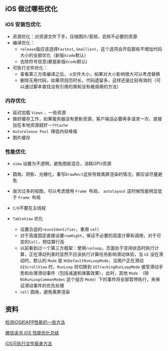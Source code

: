 ## iOS 做过哪些优化


 
###  iOS 安装包优化

* 资源优化：对资源文件下手，压缩图片/音频，去除不必要的资源
* 编译优化：
	* `release`版应该选择`Fastest`, `Smalllest`，这个选项会开启那些不增加代码大小的全部优化（新版`Xcode`默认）
	* 去除符号信息(都是新版`Xcode`默认) 
* 可执行文件优化：
 	* 查看第三方库编译之后，.o文件大小，如果对大小影响很大可以考虑替换
 	* 删除无用代码，如果项目历时长，代码遗留多，这样还是比较有效的（可以通过脚本查找没有引用的类和没有被调用的方法）
 	
 	
###  	内存优化

* 延迟加载 `Views` 、一些资源
* 做好缓存工作，如果服务器没有更新资源，客户端没必要再多请求一次，直接加在本地资源就好－`YYCache`
* `Autorelease Pool `降低内存峰值
* 图片缓存


###  	性能优化

* `view` 设置为不透明，避免图层混合，消耗GPU资源
* 圆角、阴影、光栅化，重写`DrawRect`这些导致离屏渲染的情况，都应该尽量避免
* 层次过多的视图，可以考虑使用 `Frame `布局， `autolayout` 这时候性能明显低于 `Frame `布局
* `I/O`不要在主线程


* `TableView` 优化

	* 设置合适的`reuseIdentifier`，重用 `cell`
	* 对于高度固定直接设置`rowHight`，保证不必要的高度计算和调用，对于可变的`Cell`，预估算行高
	* 以前看到过一个第三方框架：使用`runloop`，页面处于空闲状态时执行计算，正在滑动列表时显然不应该执行计算任务影响滑动体验，当 `UI` 没在滑动时，默认的 `Mode` 是 `NSDefaultRunLoopMode`，当用户正在滑动 `UIScrollView` 时，`RunLoop` 将切换到 `UITrackingRunLoopMode` 接受滑动手势和处理滑动事件（包括减速和弹簧效果），此时，其他 `Mode `（除 `NSRunLoopCommonModes` 这个组合 `Mode`）下的事件将全部暂停执行，来保证滑动事件的优先处理
	* `cell` 圆角，避免离屏渲染


## 资料

[检测iOS的APP性能的一些方法](http://www.starming.com/index.php?v=index&view=91)

[微信读书 iOS 性能优化总结](http://wereadteam.github.io/2016/05/03/WeRead-Performance/)

[iOS可执行文件瘦身方法](http://blog.cnbang.net/tech/2544/)